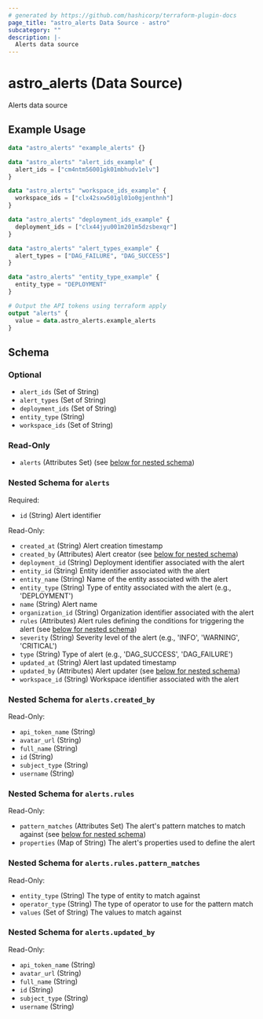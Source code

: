 ```yaml
---
# generated by https://github.com/hashicorp/terraform-plugin-docs
page_title: "astro_alerts Data Source - astro"
subcategory: ""
description: |-
  Alerts data source
---
```


# astro_alerts (Data Source)

Alerts data source

## Example Usage

```terraform
data "astro_alerts" "example_alerts" {}

data "astro_alerts" "alert_ids_example" {
  alert_ids = ["cm4ntm56001gk01mbhudv1elv"]
}

data "astro_alerts" "workspace_ids_example" {
  workspace_ids = ["clx42sxw501gl01o0gjenthnh"]
}

data "astro_alerts" "deployment_ids_example" {
  deployment_ids = ["clx44jyu001m201m5dzsbexqr"]
}

data "astro_alerts" "alert_types_example" {
  alert_types = ["DAG_FAILURE", "DAG_SUCCESS"]
}

data "astro_alerts" "entity_type_example" {
  entity_type = "DEPLOYMENT"
}

# Output the API tokens using terraform apply
output "alerts" {
  value = data.astro_alerts.example_alerts
}
```

<!-- schema generated by tfplugindocs -->
## Schema

### Optional

- `alert_ids` (Set of String)
- `alert_types` (Set of String)
- `deployment_ids` (Set of String)
- `entity_type` (String)
- `workspace_ids` (Set of String)

### Read-Only

- `alerts` (Attributes Set) (see [below for nested schema](#nestedatt--alerts))

<a id="nestedatt--alerts"></a>
### Nested Schema for `alerts`

Required:

- `id` (String) Alert identifier

Read-Only:

- `created_at` (String) Alert creation timestamp
- `created_by` (Attributes) Alert creator (see [below for nested schema](#nestedatt--alerts--created_by))
- `deployment_id` (String) Deployment identifier associated with the alert
- `entity_id` (String) Entity identifier associated with the alert
- `entity_name` (String) Name of the entity associated with the alert
- `entity_type` (String) Type of entity associated with the alert (e.g., 'DEPLOYMENT')
- `name` (String) Alert name
- `organization_id` (String) Organization identifier associated with the alert
- `rules` (Attributes) Alert rules defining the conditions for triggering the alert (see [below for nested schema](#nestedatt--alerts--rules))
- `severity` (String) Severity level of the alert (e.g., 'INFO', 'WARNING', 'CRITICAL')
- `type` (String) Type of alert (e.g., 'DAG_SUCCESS', 'DAG_FAILURE')
- `updated_at` (String) Alert last updated timestamp
- `updated_by` (Attributes) Alert updater (see [below for nested schema](#nestedatt--alerts--updated_by))
- `workspace_id` (String) Workspace identifier associated with the alert

<a id="nestedatt--alerts--created_by"></a>
### Nested Schema for `alerts.created_by`

Read-Only:

- `api_token_name` (String)
- `avatar_url` (String)
- `full_name` (String)
- `id` (String)
- `subject_type` (String)
- `username` (String)


<a id="nestedatt--alerts--rules"></a>
### Nested Schema for `alerts.rules`

Read-Only:

- `pattern_matches` (Attributes Set) The alert's pattern matches to match against (see [below for nested schema](#nestedatt--alerts--rules--pattern_matches))
- `properties` (Map of String) The alert's properties used to define the alert

<a id="nestedatt--alerts--rules--pattern_matches"></a>
### Nested Schema for `alerts.rules.pattern_matches`

Read-Only:

- `entity_type` (String) The type of entity to match against
- `operator_type` (String) The type of operator to use for the pattern match
- `values` (Set of String) The values to match against



<a id="nestedatt--alerts--updated_by"></a>
### Nested Schema for `alerts.updated_by`

Read-Only:

- `api_token_name` (String)
- `avatar_url` (String)
- `full_name` (String)
- `id` (String)
- `subject_type` (String)
- `username` (String)

